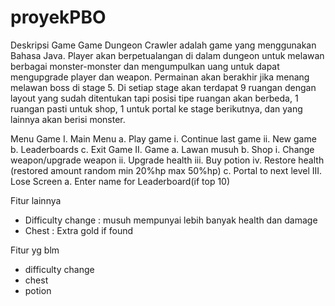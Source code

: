 # proyekPBO

Deskripsi Game
Game Dungeon Crawler adalah game yang menggunakan Bahasa Java. 
Player akan berpetualangan di dalam dungeon untuk melawan 
berbagai monster-monster dan mengumpulkan uang untuk dapat
mengupgrade player dan weapon. Permainan akan berakhir jika
menang melawan boss di stage 5. Di setiap stage akan terdapat 
9 ruangan dengan layout yang sudah ditentukan tapi posisi
tipe ruangan akan berbeda, 1 ruangan pasti untuk shop, 1 untuk
portal ke stage berikutnya, dan yang lainnya akan berisi monster.

Menu Game
  I.	Main Menu
    a.	Play game
      i.	Continue last game
      ii.	New game
    b.	Leaderboards
    c.	Exit Game
  II.	Game
    a.	Lawan musuh
    b.	Shop
      i.	Change weapon/upgrade weapon
      ii.	Upgrade health
      iii.	Buy potion
      iv.	Restore health (restored amount random min 20%hp max 50%hp)
    c.	Portal to next level
  III.	Lose Screen
    a.	Enter name for Leaderboard(if top 10)
    
Fitur lainnya
  -	Difficulty change : musuh mempunyai lebih banyak health dan damage
  -	Chest : Extra gold if found
  
Fitur yg blm
 - difficulty change
 - chest
 - potion
